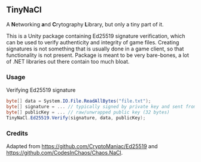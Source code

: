 ## TinyNaCl

A **N**etworking **a**nd **C**rytography **L**ibrary, but only a tiny part of it.

This is a Unity package containing Ed25519 signature verification, which can be used to verify authenticity and integrity of game files. Creating signatures is not something that is usually done in a game client, so that functionality is not present. Package is meant to be very bare-bones, a lot of .NET libraries out there contain too much bloat.

### Usage

Verifying Ed25519 signature

```csharp
byte[] data = System.IO.File.ReadAllBytes("file.txt");
byte[] signature = ... // typically signed by private key and sent from server
byte[] publicKey = ... // raw/unwrapped public key (32 bytes)
TinyNaCl.Ed25519.Verify(signature, data, publicKey);
```

### Credits

Adapted from https://github.com/CryptoManiac/Ed25519 and https://github.com/CodesInChaos/Chaos.NaCl.
